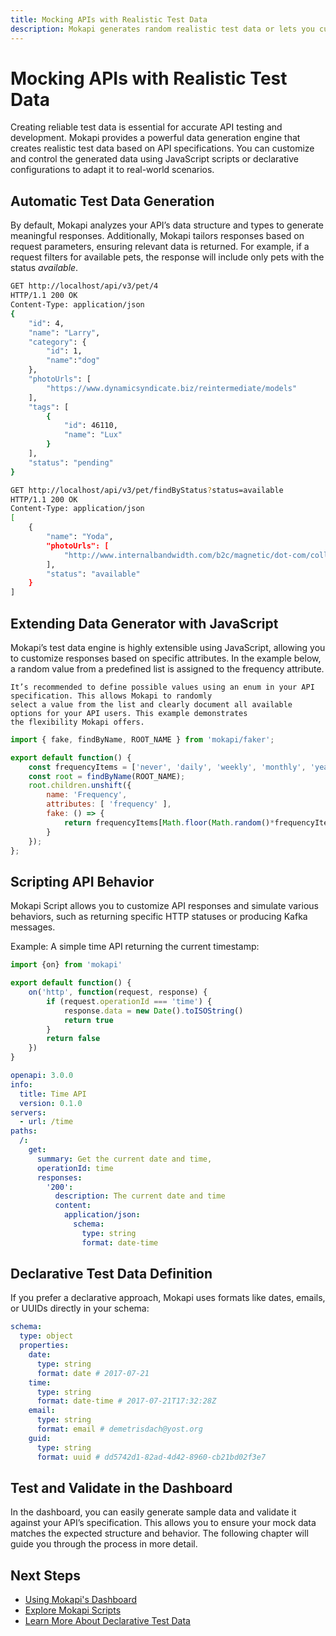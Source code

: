 ```yaml
---
title: Mocking APIs with Realistic Test Data
description: Mokapi generates random realistic test data or lets you customize responses with JavaScript to match your specific use case and scenarios.
---
```


# Mocking APIs with Realistic Test Data

Creating reliable test data is essential for accurate API testing and development.
Mokapi provides a powerful data generation engine that creates realistic test data
based on API specifications. You can customize and control the generated data using
JavaScript scripts or declarative configurations to adapt it to real-world scenarios.

## Automatic Test Data Generation

By default, Mokapi analyzes your API’s data structure and types to generate meaningful responses.
Additionally, Mokapi tailors responses based on request parameters, ensuring relevant data is returned.
For example, if a request filters for available pets, the response will include only pets with the status *available*.

```bash tab=/pet/4
GET http://localhost/api/v3/pet/4
HTTP/1.1 200 OK
Content-Type: application/json
{
    "id": 4,
    "name": "Larry",
    "category": {
        "id": 1,
        "name":"dog"
    },
    "photoUrls": [ 
        "https://www.dynamicsyndicate.biz/reintermediate/models"
    ],
    "tags": [
        {
            "id": 46110,
            "name": "Lux"
        }
    ],
    "status": "pending"
}
```
```bash tab=/pet/findByStatus
GET http://localhost/api/v3/pet/findByStatus?status=available
HTTP/1.1 200 OK
Content-Type: application/json
[
    {
        "name": "Yoda",
        "photoUrls": [
            "http://www.internalbandwidth.com/b2c/magnetic/dot-com/collaborative"
        ],
        "status": "available"
    }
]
```

## Extending Data Generator with JavaScript

Mokapi’s test data engine is highly extensible using JavaScript, allowing you to customize responses 
based on specific attributes. In the example below, a random value from a predefined list is assigned to the frequency attribute.

``` box=info
It’s recommended to define possible values using an enum in your API specification. This allows Mokapi to randomly 
select a value from the list and clearly document all available options for your API users. This example demonstrates 
the flexibility Mokapi offers.
```

```javascript
import { fake, findByName, ROOT_NAME } from 'mokapi/faker';

export default function() {
    const frequencyItems = ['never', 'daily', 'weekly', 'monthly', 'yearly'];
    const root = findByName(ROOT_NAME);
    root.children.unshift({
        name: 'Frequency',
        attributes: [ 'frequency' ],
        fake: () => {
            return frequencyItems[Math.floor(Math.random()*frequencyItems.length)]
        }
    });
};
```

## Scripting API Behavior

Mokapi Script allows you to customize API responses and simulate various behaviors, such as returning specific HTTP 
statuses or producing Kafka messages.

Example: A simple time API returning the current timestamp:
```javascript tab=time.js
import {on} from 'mokapi'

export default function() {
    on('http', function(request, response) {
        if (request.operationId === 'time') {
            response.data = new Date().toISOString()
            return true
        }
        return false
    })
}
```

```yaml tab=api.yaml
openapi: 3.0.0
info:
  title: Time API
  version: 0.1.0
servers:
  - url: /time
paths:
  /:
    get:
      summary: Get the current date and time,
      operationId: time
      responses:
        '200': 
          description: The current date and time
          content:
            application/json:
              schema: 
                type: string
                format: date-time
```

## Declarative Test Data Definition

If you prefer a declarative approach, Mokapi uses formats like dates, emails, or UUIDs directly in your schema:

```yaml
schema:
  type: object
  properties:
    date:
      type: string
      format: date # 2017-07-21
    time:
      type: string
      format: date-time # 2017-07-21T17:32:28Z
    email:
      type: string
      format: email # demetrisdach@yost.org
    guid:
      type: string
      format: uuid # dd5742d1-82ad-4d42-8960-cb21bd02f3e7
```

## Test and Validate in the Dashboard
In the dashboard, you can easily generate sample data and validate it against your API’s specification. 
This allows you to ensure your mock data matches the expected structure and behavior. The following chapter will 
guide you through the process in more detail.

## Next Steps

- [Using Mokapi's Dashboard](dashboard.md)
- [Explore Mokapi Scripts](../../javascript-api/overview.md)
- [Learn More About Declarative Test Data](../../references/declarative-data.md)
